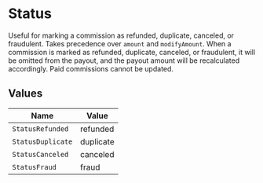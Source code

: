 # Status

Useful for marking a commission as refunded, duplicate, canceled, or fraudulent. Takes precedence over `amount` and `modifyAmount`. When a commission is marked as refunded, duplicate, canceled, or fraudulent, it will be omitted from the payout, and the payout amount will be recalculated accordingly. Paid commissions cannot be updated.


## Values

| Name              | Value             |
| ----------------- | ----------------- |
| `StatusRefunded`  | refunded          |
| `StatusDuplicate` | duplicate         |
| `StatusCanceled`  | canceled          |
| `StatusFraud`     | fraud             |